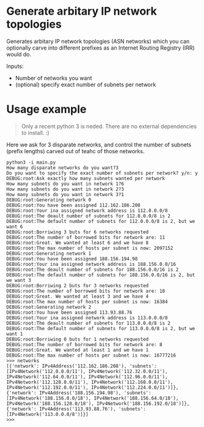 # Generate arbitary IP network topologies

Generates arbitary IP network topologies (ASN networks)
which you can optionally carve into different prefixes as an
Internet Routing Registry (IRR) would do.

Inputs:

- Number of networks you want
- (optional) specify exact number of subnets per network

# Usage example

> Only a recent python 3 is neded. There are no external dependencies to install. :)

Here we ask for 3 disparate networks, and control the number of subnets
(prefix lengths) carved out of teahc of those networks.

```
python3 -i main.py 
How many disparate networks do you want?3
Do you want to specify the exact number of subnets per network? y/n: y
DEBUG:root:Ask exactly how many subnets wanted per network
How many subnets do you want in network 1?6
How many subnets do you want in network 2?3
How many subnets do you want in network 3?1
DEBUG:root:Generating network 0
DEBUG:root:You have been assigned 112.162.186.208
DEBUG:root:Your ina assigned network address is 112.0.0.0/8
DEBUG:root:The deault number of subnets for 112.0.0.0/8 is 2
DEBUG:root:The default number of subnets for 112.0.0.0/8 is 2, but we want 6
DEBUG:root:Borriwing 3 buts for 6 networks requested
DEBUG:root:The number of borrowed bits for network are: 11
DEBUG:root:Great. We wanted at least 6 and we have 8
DEBUG:root:The max number of hosts per subnet is now: 2097152
DEBUG:root:Generating network 1
DEBUG:root:You have been assigned 188.156.194.98
DEBUG:root:Your ina assigned network address is 188.156.0.0/16
DEBUG:root:The deault number of subnets for 188.156.0.0/16 is 2
DEBUG:root:The default number of subnets for 188.156.0.0/16 is 2, but we want 3
DEBUG:root:Borriwing 2 buts for 3 networks requested
DEBUG:root:The number of borrowed bits for network are: 18
DEBUG:root:Great. We wanted at least 3 and we have 4
DEBUG:root:The max number of hosts per subnet is now: 16384
DEBUG:root:Generating network 2
DEBUG:root:You have been assigned 113.93.88.76
DEBUG:root:Your ina assigned network address is 113.0.0.0/8
DEBUG:root:The deault number of subnets for 113.0.0.0/8 is 2
DEBUG:root:The default number of subnets for 113.0.0.0/8 is 2, but we want 1
DEBUG:root:Borriwing 0 buts for 1 networks requested
DEBUG:root:The number of borrowed bits for network are: 8
DEBUG:root:Great. We wanted at least 1 and we have 1
DEBUG:root:The max number of hosts per subnet is now: 16777216
>>> networks
[{'network': IPv4Address('112.162.186.208'), 'subnets': [IPv4Network('112.0.0.0/11'), IPv4Network('112.32.0.0/11'), IPv4Network('112.64.0.0/11'), IPv4Network('112.96.0.0/11'), IPv4Network('112.128.0.0/11'), IPv4Network('112.160.0.0/11'), IPv4Network('112.192.0.0/11'), IPv4Network('112.224.0.0/11')]}, {'network': IPv4Address('188.156.194.98'), 'subnets': [IPv4Network('188.156.0.0/18'), IPv4Network('188.156.64.0/18'), IPv4Network('188.156.128.0/18'), IPv4Network('188.156.192.0/18')]}, {'network': IPv4Address('113.93.88.76'), 'subnets': [IPv4Network('113.0.0.0/8')]}]
>>> 
```

